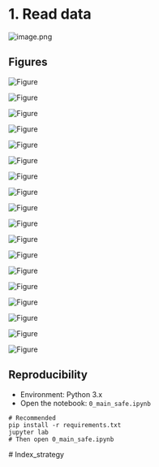 # 1. Read data

![image.png](attachment:image.png)

## Figures

![Figure](readme_assets/3_1_VIX.png)

![Figure](readme_assets/3_1_VIX.png)

![Figure](readme_assets/3_2_SP500.png)

![Figure](readme_assets/3_2_SP500.png)

![Figure](readme_assets/4_Create_Predictions_Using_the_Autoencoded_Features.png)

![Figure](readme_assets/4_Create_Predictions_Using_the_Autoencoded_Features.png)

![Figure](readme_assets/4_Create_Predictions_Using_the_Autoencoded_Features.png)

![Figure](readme_assets/4_2_SP500.png)

![Figure](readme_assets/4_2_SP500.png)

![Figure](readme_assets/4_2_SP500.png)

![Figure](readme_assets/5_1_Vol_Strategy.png)

![Figure](readme_assets/5_2_SP_Strategy.png)

![Figure](readme_assets/6_1_VIX.png)

![Figure](readme_assets/6_2_SP.png)

![Figure](readme_assets/6_2_Common_Vote_Combination.png)

![Figure](readme_assets/7_1_Simple_Strategies.png)

![Figure](readme_assets/7_2_simple_Backtest_vol.png)

![Figure](readme_assets/7_3_SP_Majority_and_VIX_Majority_and_VIX_SP.png)

## Reproducibility

- Environment: Python 3.x
- Open the notebook: `0_main_safe.ipynb`

```
# Recommended
pip install -r requirements.txt
jupyter lab
# Then open 0_main_safe.ipynb
```
#   I n d e x _ s t r a t e g y  
 